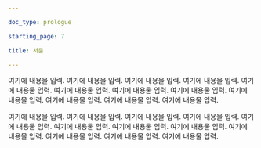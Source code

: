 ```yaml
---

doc_type: prologue

starting_page: 7

title: 서문

---
```






여기에 내용물 입력. 여기에 내용물 입력. 여기에 내용물 입력. 여기에 내용물 입력. 여기에 내용물 입력. 여기에 내용물 입력. 여기에 내용물 입력. 여기에 내용물 입력. 여기에 내용물 입력. 여기에 내용물 입력. 여기에 내용물 입력. 여기에 내용물 입력. 

여기에 내용물 입력. 여기에 내용물 입력. 여기에 내용물 입력. 여기에 내용물 입력. 여기에 내용물 입력. 여기에 내용물 입력. 여기에 내용물 입력. 여기에 내용물 입력. 여기에 내용물 입력. 여기에 내용물 입력. 여기에 내용물 입력. 여기에 내용물 입력. 